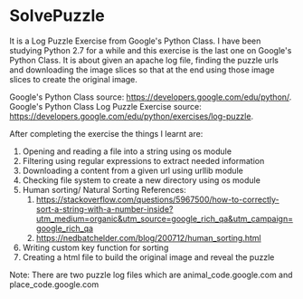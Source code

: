 # SolvePuzzle
It is a Log Puzzle Exercise from Google's Python Class.
I have been studying Python 2.7 for a while and this exercise is the last one on Google's Python Class. 
It is about given an apache log file, finding the puzzle urls and downloading the image slices so that at the end using those image slices to create the original image.

Google's Python Class source: https://developers.google.com/edu/python/.
Google's Python Class Log Puzzle Exercise source: https://developers.google.com/edu/python/exercises/log-puzzle.

After completing the exercise the things I learnt are:
  1) Opening and reading a file into a string using os module
  2) Filtering using regular expressions to extract needed information
  3) Downloading a content from a given url using urllib module
  4) Checking file system to create a new directory using os module
  5) Human sorting/ Natural Sorting
      References: 
      1) https://stackoverflow.com/questions/5967500/how-to-correctly-sort-a-string-with-a-number-inside?utm_medium=organic&utm_source=google_rich_qa&utm_campaign=google_rich_qa
      2) https://nedbatchelder.com/blog/200712/human_sorting.html
  6) Writing custom key function for sorting
  7) Creating a html file to build the original image and reveal the puzzle
  
  Note: There are two puzzle log files which are animal_code.google.com and place_code.google.com
